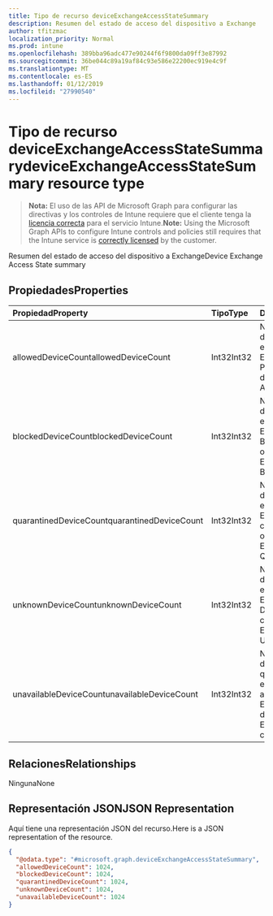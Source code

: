 ```yaml
---
title: Tipo de recurso deviceExchangeAccessStateSummary
description: Resumen del estado de acceso del dispositivo a Exchange
author: tfitzmac
localization_priority: Normal
ms.prod: intune
ms.openlocfilehash: 389bba96adc477e90244f6f9800da09ff3e87992
ms.sourcegitcommit: 36be044c89a19af84c93e586e22200ec919e4c9f
ms.translationtype: MT
ms.contentlocale: es-ES
ms.lasthandoff: 01/12/2019
ms.locfileid: "27990540"
---
```

# <a name="deviceexchangeaccessstatesummary-resource-type"></a><span data-ttu-id="e8cd3-103">Tipo de recurso deviceExchangeAccessStateSummary</span><span class="sxs-lookup"><span data-stu-id="e8cd3-103">deviceExchangeAccessStateSummary resource type</span></span>

> <span data-ttu-id="e8cd3-104">**Nota:** El uso de las API de Microsoft Graph para configurar las directivas y los controles de Intune requiere que el cliente tenga la [licencia correcta](https://go.microsoft.com/fwlink/?linkid=839381) para el servicio Intune.</span><span class="sxs-lookup"><span data-stu-id="e8cd3-104">**Note:** Using the Microsoft Graph APIs to configure Intune controls and policies still requires that the Intune service is [correctly licensed](https://go.microsoft.com/fwlink/?linkid=839381) by the customer.</span></span>

<span data-ttu-id="e8cd3-105">Resumen del estado de acceso del dispositivo a Exchange</span><span class="sxs-lookup"><span data-stu-id="e8cd3-105">Device Exchange Access State summary</span></span>
## <a name="properties"></a><span data-ttu-id="e8cd3-106">Propiedades</span><span class="sxs-lookup"><span data-stu-id="e8cd3-106">Properties</span></span>
|<span data-ttu-id="e8cd3-107">Propiedad</span><span class="sxs-lookup"><span data-stu-id="e8cd3-107">Property</span></span>|<span data-ttu-id="e8cd3-108">Tipo</span><span class="sxs-lookup"><span data-stu-id="e8cd3-108">Type</span></span>|<span data-ttu-id="e8cd3-109">Descripción</span><span class="sxs-lookup"><span data-stu-id="e8cd3-109">Description</span></span>|
|:---|:---|:---|
|<span data-ttu-id="e8cd3-110">allowedDeviceCount</span><span class="sxs-lookup"><span data-stu-id="e8cd3-110">allowedDeviceCount</span></span>|<span data-ttu-id="e8cd3-111">Int32</span><span class="sxs-lookup"><span data-stu-id="e8cd3-111">Int32</span></span>|<span data-ttu-id="e8cd3-112">Número total de dispositivos con el estado de acceso de Exchange: Permitido.</span><span class="sxs-lookup"><span data-stu-id="e8cd3-112">Total count of devices with Exchange Access State: Allowed.</span></span>|
|<span data-ttu-id="e8cd3-113">blockedDeviceCount</span><span class="sxs-lookup"><span data-stu-id="e8cd3-113">blockedDeviceCount</span></span>|<span data-ttu-id="e8cd3-114">Int32</span><span class="sxs-lookup"><span data-stu-id="e8cd3-114">Int32</span></span>|<span data-ttu-id="e8cd3-115">Número total de dispositivos con el estado de acceso de Exchange: Bloqueado.</span><span class="sxs-lookup"><span data-stu-id="e8cd3-115">Total count of devices with Exchange Access State: Blocked.</span></span>|
|<span data-ttu-id="e8cd3-116">quarantinedDeviceCount</span><span class="sxs-lookup"><span data-stu-id="e8cd3-116">quarantinedDeviceCount</span></span>|<span data-ttu-id="e8cd3-117">Int32</span><span class="sxs-lookup"><span data-stu-id="e8cd3-117">Int32</span></span>|<span data-ttu-id="e8cd3-118">Número total de dispositivos con el estado de acceso de Exchange: En cuarentena.</span><span class="sxs-lookup"><span data-stu-id="e8cd3-118">Total count of devices with Exchange Access State: Quarantined.</span></span>|
|<span data-ttu-id="e8cd3-119">unknownDeviceCount</span><span class="sxs-lookup"><span data-stu-id="e8cd3-119">unknownDeviceCount</span></span>|<span data-ttu-id="e8cd3-120">Int32</span><span class="sxs-lookup"><span data-stu-id="e8cd3-120">Int32</span></span>|<span data-ttu-id="e8cd3-121">Número total de dispositivos con el estado de acceso de Exchange: Desconocido.</span><span class="sxs-lookup"><span data-stu-id="e8cd3-121">Total count of devices with Exchange Access State: Unknown.</span></span>|
|<span data-ttu-id="e8cd3-122">unavailableDeviceCount</span><span class="sxs-lookup"><span data-stu-id="e8cd3-122">unavailableDeviceCount</span></span>|<span data-ttu-id="e8cd3-123">Int32</span><span class="sxs-lookup"><span data-stu-id="e8cd3-123">Int32</span></span>|<span data-ttu-id="e8cd3-124">Número total de dispositivos para los que no se puede encontrar el estado de acceso de Exchange.</span><span class="sxs-lookup"><span data-stu-id="e8cd3-124">Total count of devices for which no Exchange Access State could be found.</span></span>|

## <a name="relationships"></a><span data-ttu-id="e8cd3-125">Relaciones</span><span class="sxs-lookup"><span data-stu-id="e8cd3-125">Relationships</span></span>
<span data-ttu-id="e8cd3-126">Ninguna</span><span class="sxs-lookup"><span data-stu-id="e8cd3-126">None</span></span>
## <a name="json-representation"></a><span data-ttu-id="e8cd3-127">Representación JSON</span><span class="sxs-lookup"><span data-stu-id="e8cd3-127">JSON Representation</span></span>
<span data-ttu-id="e8cd3-128">Aquí tiene una representación JSON del recurso.</span><span class="sxs-lookup"><span data-stu-id="e8cd3-128">Here is a JSON representation of the resource.</span></span>
<!-- {
  "blockType": "resource",
  "@odata.type": "microsoft.graph.deviceExchangeAccessStateSummary"
}
-->
``` json
{
  "@odata.type": "#microsoft.graph.deviceExchangeAccessStateSummary",
  "allowedDeviceCount": 1024,
  "blockedDeviceCount": 1024,
  "quarantinedDeviceCount": 1024,
  "unknownDeviceCount": 1024,
  "unavailableDeviceCount": 1024
}
```




